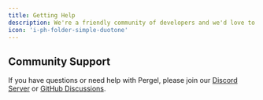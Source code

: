 ```yaml
---
title: Getting Help
description: We're a friendly community of developers and we'd love to help.
icon: 'i-ph-folder-simple-duotone'
---
```


## Community Support

If you have questions or need help with Pergel, please join our [Discord Server](https://discord.oku-ui.com) or [GitHub Discussions](https://github.com/oku-ui/pergel/discussions).